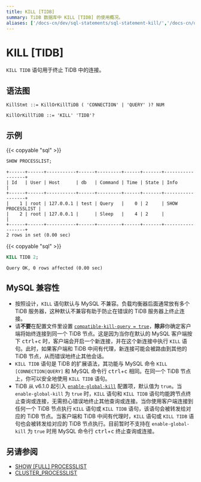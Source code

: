 ```yaml
---
title: KILL [TIDB]
summary: TiDB 数据库中 KILL [TIDB] 的使用概况。
aliases: ['/docs-cn/dev/sql-statements/sql-statement-kill/','/docs-cn/dev/reference/sql/statements/kill/']
---
```


# KILL [TIDB]

`KILL TIDB` 语句用于终止 TiDB 中的连接。

## 语法图

```ebnf+diagram
KillStmt ::= KillOrKillTiDB ( 'CONNECTION' | 'QUERY' )? NUM

KillOrKillTiDB ::= 'KILL' 'TIDB'?
```

## 示例

{{< copyable "sql" >}}

```sql
SHOW PROCESSLIST;
```

```
+------+------+-----------+------+---------+------+-------+------------------+
| Id   | User | Host      | db   | Command | Time | State | Info             |
+------+------+-----------+------+---------+------+-------+------------------+
|    1 | root | 127.0.0.1 | test | Query   |    0 | 2     | SHOW PROCESSLIST |
|    2 | root | 127.0.0.1 |      | Sleep   |    4 | 2     |                  |
+------+------+-----------+------+---------+------+-------+------------------+
2 rows in set (0.00 sec)
```

{{< copyable "sql" >}}

```sql
KILL TIDB 2;
```

```
Query OK, 0 rows affected (0.00 sec)
```

## MySQL 兼容性

* 按照设计，`KILL` 语句默认与 MySQL 不兼容。负载均衡器后面通常放有多个 TiDB 服务器，这种默认不兼容有助于防止在错误的 TiDB 服务器上终止连接。
* 请**不要**在配置文件里设置 [`compatible-kill-query = true`](/tidb-configuration-file.md#compatible-kill-query)，**除非**你确定客户端将始终连接到同一个 TiDB 节点。这是因为当你在默认的 MySQL 客户端按下 <kbd>ctrl</kbd>+<kbd>c</kbd> 时，客户端会开启一个新连接，并在这个新连接中执行 `KILL` 语句。此时，如果客户端和 TiDB 中间有代理，新连接可能会被路由到其他的 TiDB 节点，从而错误地终止其他会话。
* `KILL TIDB` 语句是 TiDB 的扩展语法，其功能与 MySQL 命令 `KILL [CONNECTION|QUERY]` 和 MySQL 命令行 <kbd>ctrl</kbd>+<kbd>c</kbd> 相同。在同一个 TiDB 节点上，你可以安全地使用 `KILL TIDB` 语句。
* TiDB 从 v6.1.0 起引入 [`enable-global-kill`](/tidb-configuration-file.md#enable-global-kill) 配置项，默认值为 `true`。当 `enable-global-kill` 为 `true` 时，`KILL` 语句和 `KILL TIDB` 语句均能跨节点终止查询或连接，无需担心错误地终止其他查询或连接。当你使用客户端连接到任何一个 TiDB 节点执行 `KILL` 语句或 `KILL TIDB` 语句，该语句会被转发给对应的 TiDB 节点。当客户端和 TiDB 中间有代理时，`KILL` 语句或 `KILL TIDB` 语句也会被转发给对应的 TiDB 节点执行。目前暂时不支持在 `enable-global-kill` 为 `true` 时用 MySQL 命令行 <kbd>ctrl</kbd>+<kbd>c</kbd> 终止查询或连接。

## 另请参阅

* [SHOW \[FULL\] PROCESSLIST](/sql-statements/sql-statement-show-processlist.md)
* [CLUSTER_PROCESSLIST](/information-schema/information-schema-processlist.md#cluster_processlist)
